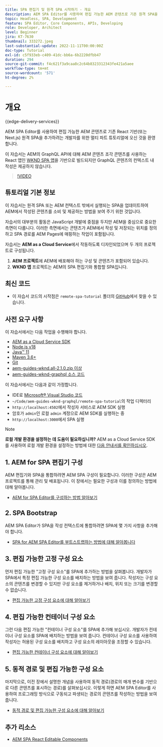 ```yaml
---
title: SPA 편집기 및 원격 SPA 시작하기 - 개요
description: AEM SPA Editor를 사용하여 편집 가능한 AEM 콘텐츠로 기존 원격 SPA을 보강하려는 개발자를 위한 멀티 파트 자습서를 시작합니다.
topic: Headless, SPA, Development
feature: SPA Editor, Core Components, APIs, Developing
role: Developer, Architect
level: Beginner
jira: KT-7630
thumbnail: 333272.jpeg
last-substantial-update: 2022-11-11T00:00:00Z
doc-type: Tutorial
exl-id: c5f933eb-c409-41dc-bb6a-6b2220dfbb47
duration: 294
source-git-commit: f4c621f3a9caa8c2c64b8323312343fe421a5aee
workflow-type: tm+mt
source-wordcount: '571'
ht-degree: 2%

---
```


# 개요

{{edge-delivery-services}}

AEM SPA Editor를 사용하여 편집 가능한 AEM 콘텐츠로 기존 React 기반(또는 Next.js) 원격 SPA을 추가하려는 개발자를 위한 멀티 파트 튜토리얼에 오신 것을 환영합니다.

이 자습서는 AEM의 GraphQL API에 대해 AEM 콘텐츠 조각 콘텐츠를 사용하는 React 앱인 [WKND SPA 앱](https://experienceleague.adobe.com/docs/experience-manager-learn/getting-started-with-aem-headless/graphql/overview.html?lang=ko)을 기반으로 빌드되지만 GraphQL 콘텐츠의 컨텍스트 내 작성은 제공하지 않습니다.

>[!VIDEO](https://video.tv.adobe.com/v/333272?quality=12&learn=on)

## 튜토리얼 기본 정보

이 자습서는 원격 SPA 또는 AEM 컨텍스트 밖에서 실행되는 SPA을 업데이트하여 AEM에서 작성된 콘텐츠를 소비 및 제공하는 방법을 보여 주기 위한 것입니다.

자습서의 대부분의 활동은 JavaScript 개발에 중점을 두지만 AEM을 중심으로 중요한 측면이 다룹니다. 이러한 측면에서는 콘텐츠가 AEM에서 작성 및 저장되는 위치를 정의하고 SPA 경로를 AEM Pages에 매핑하는 작업이 포함됩니다.

자습서는 **AEM as a Cloud Service**&#x200B;에서 작동하도록 디자인되었으며 두 개의 프로젝트로 구성됩니다.

1. __AEM 프로젝트__&#x200B;에 AEM에 배포해야 하는 구성 및 콘텐츠가 포함되어 있습니다.
1. __WKND 앱__ 프로젝트는 AEM의 SPA 편집기와 통합할 SPA입니다.

## 최신 코드

+ 이 자습서 코드의 시작점은 `remote-spa-tutorial` 폴더의 [GitHub](https://github.com/adobe/aem-guides-wknd-graphql/tree/main/remote-spa-tutorial)에서 찾을 수 있습니다.

## 사전 요구 사항

이 자습서에서는 다음 작업을 수행해야 합니다.

+ [AEM as a Cloud Service SDK](https://experienceleague.adobe.com/docs/experience-manager-learn/cloud-service/local-development-environment-set-up/aem-runtime.html?lang=ko)
+ [Node.js v18](https://nodejs.org/en/)
+ [Java™ 11](https://downloads.experiencecloud.adobe.com/content/software-distribution/en/general.html)
+ [Maven 3.6+](https://maven.apache.org/)
+ [Git](https://git-scm.com/downloads)
+ [aem-guides-wknd.all-2.1.0.zip 이상](https://github.com/adobe/aem-guides-wknd/releases)
+ [aem-guides-wknd-graphql 소스 코드](https://github.com/adobe/aem-guides-wknd-graphql/tree/main)

이 자습서에서는 다음과 같이 가정합니다.

+ IDE로 [Microsoft® Visual Studio 코드](https://visualstudio.microsoft.com/)
+ `~/Code/aem-guides-wknd-graphql/remote-spa-tutorial`의 작업 디렉터리
+ `http://localhost:4502`에서 작성자 서비스로 AEM SDK 실행
+ 암호가 `admin`인 로컬 `admin` 계정으로 AEM SDK를 실행하는 중
+ `http://localhost:3000`에서 SPA 실행

>[!NOTE]
>
> **로컬 개발 환경을 설정하는 데 도움이 필요하십니까?** AEM as a Cloud Service SDK를 사용하여 로컬 개발 환경을 설정하는 방법에 대한 [다음 안내서를 확인하십시오](https://experienceleague.adobe.com/docs/experience-manager-learn/cloud-service/local-development-environment-set-up/overview.html?lang=ko-KR).

## 1. AEM for SPA 편집기 구성

AEM 편집기와 SPA을 통합하려면 AEM SPA 구성이 필요합니다. 이러한 구성은 AEM 프로젝트를 통해 관리 및 배포됩니다. 이 장에서는 필요한 구성과 이를 정의하는 방법에 대해 알아봅니다.

+ [AEM for SPA Editor를 구성하는 방법 알아보기](./aem-configure.md)

## 2. SPA Bootstrap

AEM SPA Editor가 SPA을 작성 컨텍스트에 통합하려면 SPA에 몇 가지 사항을 추가해야 합니다.

+ [SPA for AEM SPA Editor를 부트스트랩하는 방법에 대해 알아봅니다](./spa-bootstrap.md)

## 3. 편집 가능한 고정 구성 요소

먼저 편집 가능한 &quot;고정 구성 요소&quot;를 SPA에 추가하는 방법을 살펴봅니다. 개발자가 SPA에서 특정 편집 가능한 구성 요소를 배치하는 방법을 보여 줍니다. 작성자는 구성 요소의 콘텐츠를 변경할 수 있지만 구성 요소를 제거하거나 배치, 위치 또는 크기를 변경할 수 없습니다.

+ [편집 가능한 고정 구성 요소에 대해 알아보기](./spa-fixed-component.md)

## 4. 편집 가능한 컨테이너 구성 요소

그런 다음 편집 가능한 &quot;컨테이너 구성 요소&quot;를 SPA에 추가해 보십시오. 개발자가 컨테이너 구성 요소를 SPA에 배치하는 방법을 보여 줍니다. 컨테이너 구성 요소를 사용하여 작성자는 허용된 구성 요소를 배치하고 구성 요소의 레이아웃을 조정할 수 있습니다.

+ [편집 가능한 컨테이너 구성 요소에 대해 알아보기](./spa-container-component.md)

## 5. 동적 경로 및 편집 가능한 구성 요소

마지막으로, 이전 장에서 설명한 개념을 사용하여 동적 경로(경로의 매개 변수를 기반으로 다른 콘텐츠를 표시하는 경로)를 살펴보십시오. 이렇게 하면 AEM SPA Editor를 사용하여 프로그래밍 방식으로 구동되고 파생되는 경로의 콘텐츠를 작성하는 방법을 보여 줍니다.

+ [동적 경로 및 편집 가능한 구성 요소에 대해 알아보기](./spa-dynamic-routes.md)

## 추가 리소스

+ [AEM SPA React Editable Components](https://www.npmjs.com/package/@adobe/aem-react-editable-components)
